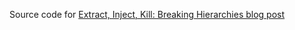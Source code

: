 Source code for [Extract, Inject, Kill: Breaking Hierarchies blog post](http://craftedsw.blogspot.co.uk/2012/03/extract-inject-kill-breaking.html)

